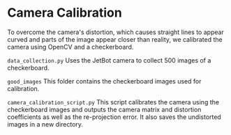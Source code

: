 # Camera Calibration

To overcome the camera's distortion, which causes straight lines to appear curved and parts of the image appear closer than reality, we calibrated the camera using OpenCV and a checkerboard.

`data_collection.py` Uses the JetBot camera to collect 500 images of a checkerboard.

`good_images` This folder contains the checkerboard images used for calibration.

`camera_calibration_script.py` This script calibrates the camera using the checkerboard images and outputs the camera matrix and distortion coefficients as well as the re-projection error. It also saves the undistorted images in a new directory.

